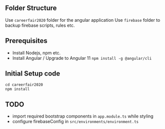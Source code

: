## Folder Structure

Use `careerfair2020` folder for the angular application
Use `firebase` folder to backup firebase scripts, rules etc.

## Prerequisites

- Install Nodejs, npm etc.
- Install Angular / Upgrade to Angular 11
  `npm install -g @angular/cli`

## Initial Setup code

```
cd careerfair2020
npm install
```

## TODO

- import required bootstrap components in `app.module.ts` while styling
- configure firebaseConfig in `src/environments/environment.ts`
